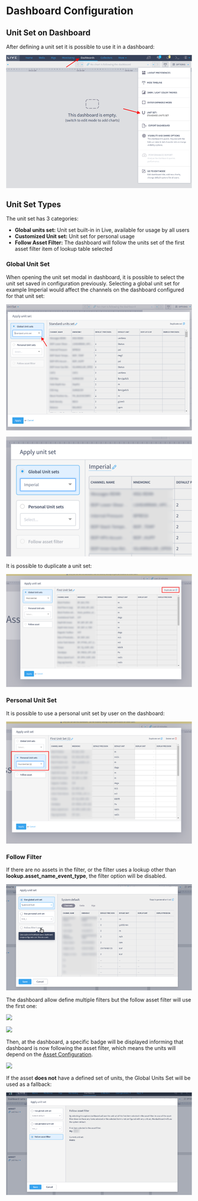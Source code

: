 # Dashboard Configuration

## Unit Set on Dashboard

After defining a unit set it is possible to use it in a dashboard:

![](<../../.gitbook/assets/image (127).png>)

## Unit Set Types

The unit set has 3 categories:

* **Global units set:** Unit set built-in in Live, available for usage by all users
* **Customized Unit set:** Unit set for personal usage
* **Follow Asset Filter:** The dashboard will follow the units set of the first asset filter item of lookup table selected

### Global Unit Set

When opening the unit set modal in dashboard, it is possible to select the unit set saved in configuration previously. Selecting a global unit set for example Imperial would affect the channels on the dashboard configured for that unit set:

![](<../../.gitbook/assets/image (289) (1) (1) (2).png>)

![](<../../.gitbook/assets/image (220).png>)

It is possible to duplicate a unit set:

![](<../../.gitbook/assets/image (469).png>)

### Personal Unit Set

It is possible to use a personal unit set by user on the dashboard:

![](<../../.gitbook/assets/image (246).png>)

### Follow Filter

If there are no assets in the filter, or the filter uses a lookup other than **lookup.asset\_name\_event\_type**, the filter option will be disabled.

![](<../../.gitbook/assets/image (182).png>)

The dashboard allow define multiple filters but the follow asset filter will use the first one:

![](https://lh6.googleusercontent.com/vHjZEQte0H5ZWgQQ-CEJaEFDkubaL0IinTRA\_BSuNZnhnoY9OrUtbeVVp2wOZ4gAAYh81\_lYfHHPk27TpnDERLE1CZJuEfIpcHOfvse7FCqzXifMhtz9NpDE5n3BZcv-xD7POM8U)

![](https://lh6.googleusercontent.com/l\_4DVFZvh8nJ1OSo2UK6GXo4WC5GsDQVWNp7YFPirHprW7rrfATb21QbYJVYcwW8jh5IlRxx1MINHJZDOdqR3a0F3xCQvDLciUjr36e-Fq5yiyfS\_VRp3fsRfsrGmVRodZQLVqr8)

Then, at the dashboard, a specific badge will be displayed informing that dashboard is now following the asset filter, which means the units will depend on the [Asset Configuration](per-asset-units.md).

![](../../.gitbook/assets/Screenshot\_select-area\_20220704205524.png)

If the asset **does not** have a defined set of units, the Global Units Set will be used as a fallback:

![](<../../.gitbook/assets/image (104).png>)
